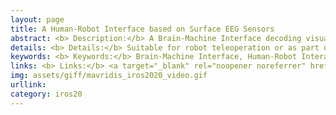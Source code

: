 ```yaml
---
layout: page
title: A Human-Robot Interface based on Surface EEG Sensors
abstract: <b> Description:</b> A Brain-Machine Interface decoding visual attention into montion in 3D space.
details: <b> Details:</b> Suitable for robot teleoperation or as part of a shared-control robotic manipulation scheme. No restrictions imposed on blinking, head movement, etc. Appropriate for upper-extremity amputees.
keywords: <b> Keywords:</b> Brain-Machine Interface, Human-Robot Interaction, EEG-based Control.
links: <b> Links:</b> <a target="_blank" rel="noopener noreferrer" href="https://ieeexplore.ieee.org/document/9341261">(IROS20)</a> 
img: assets/giff/mavridis_iros2020_video.gif
urllink: 
category: iros20
---
```

